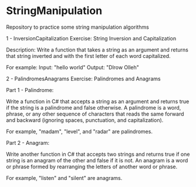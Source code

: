 # StringManipulation
Repository to practice some string manipulation algorithms


1 - InversionCapitalization
Exercise: 
String Inversion and Capitalization

Description:
Write a function that takes a string as an argument and returns that string inverted and with the first letter of each word capitalized.

For example:
     Input: "hello world"
     Output: "Dlrow Olleh"


2 - PalindromesAnagrams
Exercise: 
Palindromes and Anagrams

Part 1 - Palindrome:

Write a function in C# that accepts a string as an argument and returns true if the string is a palindrome and false otherwise. A palindrome is a word, phrase, or any other sequence of characters that reads the same forward and backward (ignoring spaces, punctuation, and capitalization).

For example, "madam", "level", and "radar" are palindromes.

Part 2 - Anagram:

Write another function in C# that accepts two strings and returns true if one string is an anagram of the other and false if it is not. An anagram is a word or phrase formed by rearranging the letters of another word or phrase.

For example, "listen" and "silent" are anagrams.